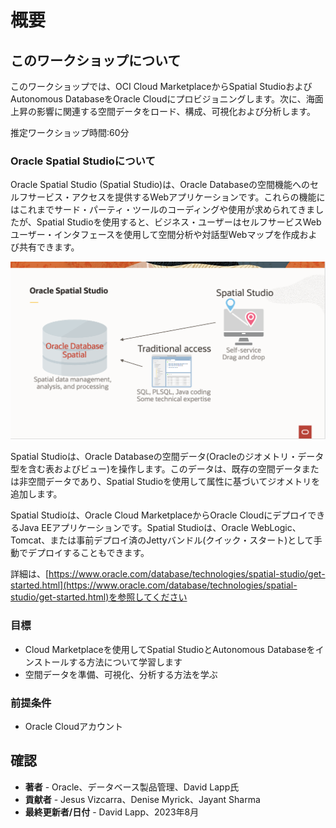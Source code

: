 # 概要

## このワークショップについて

このワークショップでは、OCI Cloud MarketplaceからSpatial StudioおよびAutonomous DatabaseをOracle Cloudにプロビジョニングします。次に、海面上昇の影響に関連する空間データをロード、構成、可視化および分析します。

推定ワークショップ時間:60分

### Oracle Spatial Studioについて

Oracle Spatial Studio (Spatial Studio)は、Oracle Databaseの空間機能へのセルフサービス・アクセスを提供するWebアプリケーションです。これらの機能にはこれまでサード・パーティ・ツールのコーディングや使用が求められてきましたが、Spatial Studioを使用すると、ビジネス・ユーザーはセルフサービスWebユーザー・インタフェースを使用して空間分析や対話型Webマップを作成および共有できます。

![Oracle Spatial StudioによるOracle Databaseへのアクセス](./images/spatial-studio.png "空間スタジオ")

Spatial Studioは、Oracle Databaseの空間データ(Oracleのジオメトリ・データ型を含む表およびビュー)を操作します。このデータは、既存の空間データまたは非空間データであり、Spatial Studioを使用して属性に基づいてジオメトリを追加します。

Spatial Studioは、Oracle Cloud MarketplaceからOracle CloudにデプロイできるJava EEアプリケーションです。Spatial Studioは、Oracle WebLogic、Tomcat、または事前デプロイ済のJettyバンドル(クイック・スタート)として手動でデプロイすることもできます。

詳細は、[https://www.oracle.com/database/technologies/spatial-studio/get-started.html](https://www.oracle.com/database/technologies/spatial-studio/get-started.html)を参照してください

### 目標

*   Cloud Marketplaceを使用してSpatial StudioとAutonomous Databaseをインストールする方法について学習します
*   空間データを準備、可視化、分析する方法を学ぶ

### 前提条件

*   Oracle Cloudアカウント

## 確認

*   **著者** - Oracle、データベース製品管理、David Lapp氏
*   **貢献者** - Jesus Vizcarra、Denise Myrick、Jayant Sharma
*   **最終更新者/日付** - David Lapp、2023年8月